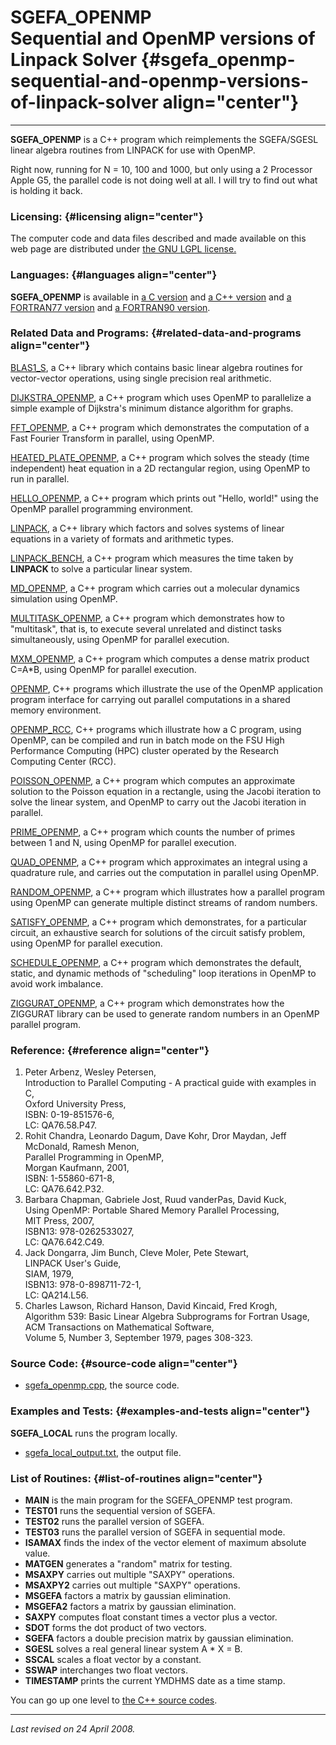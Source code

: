 SGEFA\_OPENMP\
Sequential and OpenMP versions of Linpack Solver {#sgefa_openmp-sequential-and-openmp-versions-of-linpack-solver align="center"}
================================================

------------------------------------------------------------------------

**SGEFA\_OPENMP** is a C++ program which reimplements the SGEFA/SGESL
linear algebra routines from LINPACK for use with OpenMP.

Right now, running for N = 10, 100 and 1000, but only using a 2
Processor Apple G5, the parallel code is not doing well at all. I will
try to find out what is holding it back.

### Licensing: {#licensing align="center"}

The computer code and data files described and made available on this
web page are distributed under [the GNU LGPL
license.](../../txt/gnu_lgpl.txt)

### Languages: {#languages align="center"}

**SGEFA\_OPENMP** is available in [a C
version](../../c_src/sgefa_openmp/sgefa_openmp.md) and [a C++
version](../../master/sgefa_openmp/sgefa_openmp.md) and [a FORTRAN77
version](../../f77_src/sgefa_openmp/sgefa_openmp.md) and [a FORTRAN90
version](../../f_src/sgefa_openmp/sgefa_openmp.md).

### Related Data and Programs: {#related-data-and-programs align="center"}

[BLAS1\_S](../../master/blas1_s/blas1_s.md), a C++ library which
contains basic linear algebra routines for vector-vector operations,
using single precision real arithmetic.

[DIJKSTRA\_OPENMP](../../master/dijkstra_openmp/dijkstra_openmp.md),
a C++ program which uses OpenMP to parallelize a simple example of
Dijkstra's minimum distance algorithm for graphs.

[FFT\_OPENMP](../../master/fft_openmp/fft_openmp.md), a C++ program
which demonstrates the computation of a Fast Fourier Transform in
parallel, using OpenMP.

[HEATED\_PLATE\_OPENMP](../../master/heated_plate_openmp/heated_plate_openmp.md),
a C++ program which solves the steady (time independent) heat equation
in a 2D rectangular region, using OpenMP to run in parallel.

[HELLO\_OPENMP](../../master/hello_openmp/hello_openmp.md), a C++
program which prints out "Hello, world!" using the OpenMP parallel
programming environment.

[LINPACK](../../master/linpack/linpack.md), a C++ library which
factors and solves systems of linear equations in a variety of formats
and arithmetic types.

[LINPACK\_BENCH](../../master/linpack_bench/linpack_bench.md), a C++
program which measures the time taken by **LINPACK** to solve a
particular linear system.

[MD\_OPENMP](../../master/md_openmp/md_openmp.md), a C++ program
which carries out a molecular dynamics simulation using OpenMP.

[MULTITASK\_OPENMP](../../master/multitask_openmp/multitask_openmp.md),
a C++ program which demonstrates how to "multitask", that is, to execute
several unrelated and distinct tasks simultaneously, using OpenMP for
parallel execution.

[MXM\_OPENMP](../../master/mxm_openmp/mxm_openmp.md), a C++ program
which computes a dense matrix product C=A\*B, using OpenMP for parallel
execution.

[OPENMP](../../master/openmp/openmp.md), C++ programs which
illustrate the use of the OpenMP application program interface for
carrying out parallel computations in a shared memory environment.

[OPENMP\_RCC](../../master/openmp_rcc/openmp_rcc.md), C++ programs
which illustrate how a C program, using OpenMP, can be compiled and run
in batch mode on the FSU High Performance Computing (HPC) cluster
operated by the Research Computing Center (RCC).

[POISSON\_OPENMP](../../master/poisson_openmp/poisson_openmp.md), a
C++ program which computes an approximate solution to the Poisson
equation in a rectangle, using the Jacobi iteration to solve the linear
system, and OpenMP to carry out the Jacobi iteration in parallel.

[PRIME\_OPENMP](../../master/prime_openmp/prime_openmp.md), a C++
program which counts the number of primes between 1 and N, using OpenMP
for parallel execution.

[QUAD\_OPENMP](../../master/quad_openmp/quad_openmp.md), a C++
program which approximates an integral using a quadrature rule, and
carries out the computation in parallel using OpenMP.

[RANDOM\_OPENMP](../../master/random_openmp/random_openmp.md), a C++
program which illustrates how a parallel program using OpenMP can
generate multiple distinct streams of random numbers.

[SATISFY\_OPENMP](../../master/satisfy_openmp/satisfy_openmp.md), a
C++ program which demonstrates, for a particular circuit, an exhaustive
search for solutions of the circuit satisfy problem, using OpenMP for
parallel execution.

[SCHEDULE\_OPENMP](../../master/schedule_openmp/schedule_openmp.md),
a C++ program which demonstrates the default, static, and dynamic
methods of "scheduling" loop iterations in OpenMP to avoid work
imbalance.

[ZIGGURAT\_OPENMP](../../master/ziggurat_openmp/ziggurat_openmp.md),
a C++ program which demonstrates how the ZIGGURAT library can be used to
generate random numbers in an OpenMP parallel program.

### Reference: {#reference align="center"}

1.  Peter Arbenz, Wesley Petersen,\
    Introduction to Parallel Computing - A practical guide with examples
    in C,\
    Oxford University Press,\
    ISBN: 0-19-851576-6,\
    LC: QA76.58.P47.
2.  Rohit Chandra, Leonardo Dagum, Dave Kohr, Dror Maydan, Jeff
    McDonald, Ramesh Menon,\
    Parallel Programming in OpenMP,\
    Morgan Kaufmann, 2001,\
    ISBN: 1-55860-671-8,\
    LC: QA76.642.P32.
3.  Barbara Chapman, Gabriele Jost, Ruud vanderPas, David Kuck,\
    Using OpenMP: Portable Shared Memory Parallel Processing,\
    MIT Press, 2007,\
    ISBN13: 978-0262533027,\
    LC: QA76.642.C49.
4.  Jack Dongarra, Jim Bunch, Cleve Moler, Pete Stewart,\
    LINPACK User's Guide,\
    SIAM, 1979,\
    ISBN13: 978-0-898711-72-1,\
    LC: QA214.L56.
5.  Charles Lawson, Richard Hanson, David Kincaid, Fred Krogh,\
    Algorithm 539: Basic Linear Algebra Subprograms for Fortran Usage,\
    ACM Transactions on Mathematical Software,\
    Volume 5, Number 3, September 1979, pages 308-323.

### Source Code: {#source-code align="center"}

-   [sgefa\_openmp.cpp](sgefa_openmp.cpp), the source code.

### Examples and Tests: {#examples-and-tests align="center"}

**SGEFA\_LOCAL** runs the program locally.

-   [sgefa\_local\_output.txt](sgefa_local_output.txt), the output file.

### List of Routines: {#list-of-routines align="center"}

-   **MAIN** is the main program for the SGEFA\_OPENMP test program.
-   **TEST01** runs the sequential version of SGEFA.
-   **TEST02** runs the parallel version of SGEFA.
-   **TEST03** runs the parallel version of SGEFA in sequential mode.
-   **ISAMAX** finds the index of the vector element of maximum absolute
    value.
-   **MATGEN** generates a "random" matrix for testing.
-   **MSAXPY** carries out multiple "SAXPY" operations.
-   **MSAXPY2** carries out multiple "SAXPY" operations.
-   **MSGEFA** factors a matrix by gaussian elimination.
-   **MSGEFA2** factors a matrix by gaussian elimination.
-   **SAXPY** computes float constant times a vector plus a vector.
-   **SDOT** forms the dot product of two vectors.
-   **SGEFA** factors a double precision matrix by gaussian elimination.
-   **SGESL** solves a real general linear system A \* X = B.
-   **SSCAL** scales a float vector by a constant.
-   **SSWAP** interchanges two float vectors.
-   **TIMESTAMP** prints the current YMDHMS date as a time stamp.

You can go up one level to [the C++ source codes](../cpp_src.md).

------------------------------------------------------------------------

*Last revised on 24 April 2008.*
